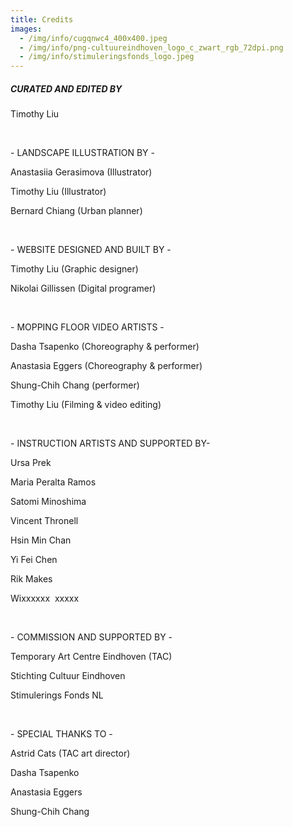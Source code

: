 ```yaml
---
title: Credits
images:
  - /img/info/cugqnwc4_400x400.jpeg
  - /img/info/png-cultuureindhoven_logo_c_zwart_rgb_72dpi.png
  - /img/info/stimuleringsfonds_logo.jpeg
---
```


##### CURATED AND EDITED BY

Timothy Liu

<br>

\- LANDSCAPE ILLUSTRATION BY -

Anastasiia Gerasimova (Illustrator)

Timothy Liu (Illustrator)

Bernard Chiang (Urban planner)

<br>

\- WEBSITE DESIGNED AND BUILT BY -

Timothy Liu (Graphic designer)

Nikolai Gillissen (Digital programer)

<br>

\- MOPPING FLOOR VIDEO ARTISTS -

Dasha Tsapenko (Choreography & performer)

Anastasia Eggers (Choreography & performer)

Shung-Chih Chang (performer)

Timothy Liu (Filming & video editing)

<br>

\- INSTRUCTION ARTISTS AND SUPPORTED BY-

Ursa Prek

Maria Peralta Ramos

Satomi Minoshima

Vincent Thronell

Hsin Min Chan

Yi Fei Chen

Rik Makes

Wixxxxxx  xxxxx

<br>

\- COMMISSION AND SUPPORTED BY -

Temporary Art Centre Eindhoven (TAC)

Stichting Cultuur Eindhoven

Stimulerings Fonds NL

<br>

\- SPECIAL THANKS TO -

Astrid Cats (TAC art director)

Dasha Tsapenko

Anastasia Eggers

Shung-Chih Chang

<br>

<br>

<br>
